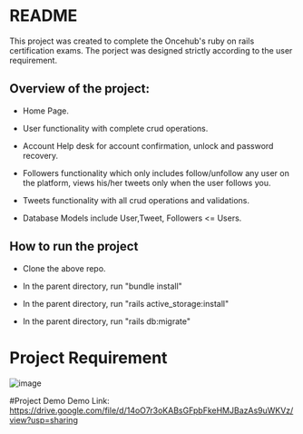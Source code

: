 # README

This project was created to complete the Oncehub's ruby on rails certification exams. The porject was designed strictly according to the user requirement.

## Overview of the project:

* Home Page.

* User functionality with complete crud operations.

* Account Help desk for account confirmation, unlock and password recovery.

* Followers functionality which only includes follow/unfollow any user on the platform, views his/her tweets only when the user follows you.

* Tweets functionality with all crud operations and validations.

* Database Models include User,Tweet, Followers <= Users.

## How to run the project

* Clone the above repo.

* In the parent directory, run "bundle install"

* In the parent directory, run "rails active_storage:install"

* In the parent directory, run "rails db:migrate"


# Project Requirement

![image](https://user-images.githubusercontent.com/98082102/170067828-178afe3a-9061-4897-9a2e-eb5b36229d22.png)

#Project Demo
Demo Link: https://drive.google.com/file/d/14oO7r3oKABsGFpbFkeHMJBazAs9uWKVz/view?usp=sharing


